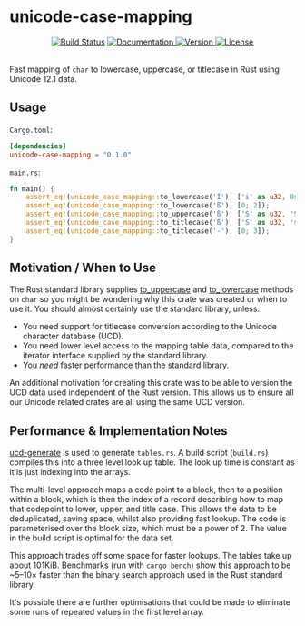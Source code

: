 unicode-case-mapping
====================

<div align="center">
  <a href="https://travis-ci.com/yeslogic/unicode-case-mapping">
    <img src="https://travis-ci.com/yeslogic/unicode-case-mapping.svg?branch=master" alt="Build Status"></a>
  <a href="https://docs.rs/unicode-case-mapping">
    <img src="https://docs.rs/unicode-case-mapping/badge.svg" alt="Documentation">
  </a>
  <a href="https://crates.io/crates/unicode-case-mapping">
    <img src="https://img.shields.io/crates/v/unicode-case-mapping.svg" alt="Version">
  </a>
  <a href="https://github.com/yeslogic/unicode-case-mapping/blob/master/LICENSE">
    <img src="https://img.shields.io/crates/l/unicode-case-mapping.svg" alt="License">
  </a>
</div>

<br>

Fast mapping of `char` to lowercase, uppercase, or titlecase in Rust using
Unicode 12.1 data.

Usage
-----

`Cargo.toml`:

```toml
[dependencies]
unicode-case-mapping = "0.1.0"
```

`main.rs`:

```rust
fn main() {
    assert_eq!(unicode_case_mapping::to_lowercase('İ'), ['i' as u32, 0x0307]);
    assert_eq!(unicode_case_mapping::to_lowercase('ß'), [0; 2]);
    assert_eq!(unicode_case_mapping::to_uppercase('ß'), ['S' as u32, 'S' as u32, 0]);
    assert_eq!(unicode_case_mapping::to_titlecase('ß'), ['S' as u32, 's' as u32, 0]);
    assert_eq!(unicode_case_mapping::to_titlecase('-'), [0; 3]);
}
```

Motivation / When to Use
------------------------

The Rust standard library supplies [to_uppercase] and [to_lowercase] methods on
`char` so you might be wondering why this crate was created or when to use it.
You should almost certainly use the standard library, unless:

* You need support for titlecase conversion according to the Unicode character
  database (UCD).
* You need lower level access to the mapping table data, compared to the iterator
  interface supplied by the standard library.
* You _need_ faster performance than the standard library.

An additional motivation for creating this crate was to be able to version the
UCD data used independent of the Rust version. This allows us to ensure all
our Unicode related crates are all using the same UCD version.

Performance & Implementation Notes
----------------------------------

[ucd-generate] is used to generate `tables.rs`. A build script (`build.rs`)
compiles this into a three level look up table. The look up time is constant as
it is just indexing into the arrays.

The multi-level approach maps a code point to a block, then to a position
within a block, which is then the index of a record describing how to map that
codepoint to lower, upper, and title case. This allows the data to be
deduplicated, saving space, whilst also providing fast lookup. The code is
parameterised over the block size, which must be a power of 2. The value in the
build script is optimal for the data set.

This approach trades off some space for faster lookups. The tables take up
about 101KiB. Benchmarks (run with `cargo bench`) show this approach to be
~5–10× faster than the binary search approach used in the Rust standard
library.

It's possible there are further optimisations that could be made to eliminate
some runs of repeated values in the first level array.

[ucd-generate]: https://github.com/yeslogic/ucd-generate
[to_uppercase]: https://doc.rust-lang.org/std/primitive.char.html#method.to_uppercase
[to_lowercase]: https://doc.rust-lang.org/std/primitive.char.html#method.to_lowercase
